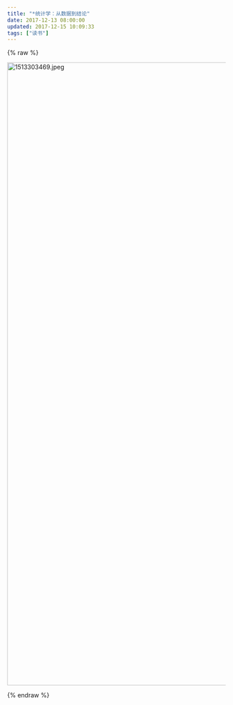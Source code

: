 ```yaml
---
title: "*统计学：从数据到结论"
date: 2017-12-13 08:00:00
updated: 2017-12-15 10:09:33
tags: ["读书"]
---
```

{% raw %}
<p><img src="/uploads/ueditor/image9/20171215/1513303469.jpeg" title="1513303469.jpeg" alt="1513303469.jpeg" width="860" height="1435" border="0" vspace="0" style="width: 860px; height: 1435px;"/></p>
{% endraw %}

